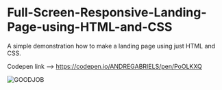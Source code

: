 # Full-Screen-Responsive-Landing-Page-using-HTML-and-CSS
A simple demonstration how to make a landing page using just HTML and CSS.
 
Codepen link --> https://codepen.io/ANDREGABRIELS/pen/PoOLKXQ

![GOODJOB](https://user-images.githubusercontent.com/60861872/156907246-9b8c5fae-f0b3-4c6d-975b-03b5aee38968.gif)
